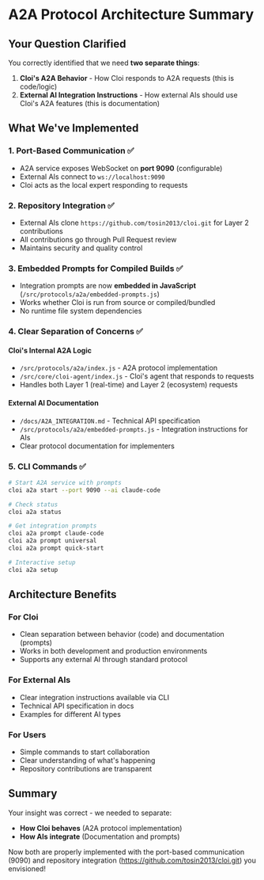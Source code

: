# A2A Protocol Architecture Summary

## Your Question Clarified

You correctly identified that we need **two separate things**:

1. **Cloi's A2A Behavior** - How Cloi responds to A2A requests (this is code/logic)
2. **External AI Integration Instructions** - How external AIs should use Cloi's A2A features (this is documentation)

## What We've Implemented

### 1. Port-Based Communication ✅
- A2A service exposes WebSocket on **port 9090** (configurable)
- External AIs connect to `ws://localhost:9090`
- Cloi acts as the local expert responding to requests

### 2. Repository Integration ✅
- External AIs clone `https://github.com/tosin2013/cloi.git` for Layer 2 contributions
- All contributions go through Pull Request review
- Maintains security and quality control

### 3. Embedded Prompts for Compiled Builds ✅
- Integration prompts are now **embedded in JavaScript** (`/src/protocols/a2a/embedded-prompts.js`)
- Works whether Cloi is run from source or compiled/bundled
- No runtime file system dependencies

### 4. Clear Separation of Concerns ✅

#### Cloi's Internal A2A Logic
- `/src/protocols/a2a/index.js` - A2A protocol implementation
- `/src/core/cloi-agent/index.js` - Cloi's agent that responds to requests
- Handles both Layer 1 (real-time) and Layer 2 (ecosystem) requests

#### External AI Documentation
- `/docs/A2A_INTEGRATION.md` - Technical API specification
- `/src/protocols/a2a/embedded-prompts.js` - Integration instructions for AIs
- Clear protocol documentation for implementers

### 5. CLI Commands ✅
```bash
# Start A2A service with prompts
cloi a2a start --port 9090 --ai claude-code

# Check status
cloi a2a status

# Get integration prompts
cloi a2a prompt claude-code
cloi a2a prompt universal
cloi a2a prompt quick-start

# Interactive setup
cloi a2a setup
```

## Architecture Benefits

### For Cloi
- Clean separation between behavior (code) and documentation (prompts)
- Works in both development and production environments
- Supports any external AI through standard protocol

### For External AIs
- Clear integration instructions available via CLI
- Technical API specification in docs
- Examples for different AI types

### For Users
- Simple commands to start collaboration
- Clear understanding of what's happening
- Repository contributions are transparent

## Summary

Your insight was correct - we needed to separate:
- **How Cloi behaves** (A2A protocol implementation)
- **How AIs integrate** (Documentation and prompts)

Now both are properly implemented with the port-based communication (9090) and repository integration (https://github.com/tosin2013/cloi.git) you envisioned!